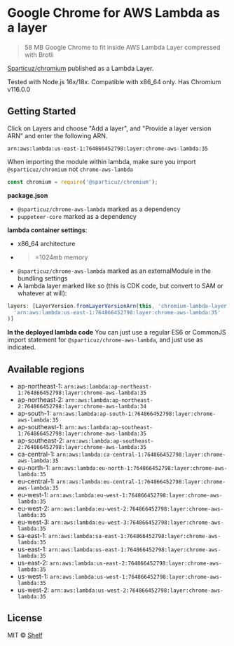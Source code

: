 # Google Chrome for AWS Lambda as a layer

> 58 MB Google Chrome to fit inside AWS Lambda Layer compressed with Brotli

[Sparticuz/chromium](https://github.com/Sparticuz/chromium) published as a Lambda Layer.

Tested with Node.js 16x/18x. Compatible with x86_64 only. Has Chromium v116.0.0

## Getting Started

Click on Layers and choose "Add a layer", and "Provide a layer version
ARN" and enter the following ARN.

```
arn:aws:lambda:us-east-1:764866452798:layer:chrome-aws-lambda:35
```

When importing the module within lambda, make sure you import `@sparticuz/chromium` not `chrome-aws-lambda`

```js
const chromium = require('@sparticuz/chromium');
```

**package.json**

- `@sparticuz/chrome-aws-lambda` marked as a dependency
- `puppeteer-core` marked as a dependency

**lambda container settings**:

- x86_64 architecture
- > =1024mb memory
- `@sparticuz/chrome-aws-lambda` marked as an externalModule in the bundling settings
- A lambda layer marked like so (this is CDK code, but convert to SAM or whatever at will):

```ts
layers: [LayerVersion.fromLayerVersionArn(this, 'chromium-lambda-layer',
  'arn:aws:lambda:us-east-1:764866452798:layer:chrome-aws-lambda:35'
)]
```

**In the deployed lambda code**
You can just use a regular ES6 or CommonJS import statement for `@sparticuz/chrome-aws-lambda`, and just use as
indicated.

## Available regions

* ap-northeast-1: `arn:aws:lambda:ap-northeast-1:764866452798:layer:chrome-aws-lambda:35`
* ap-northeast-2: `arn:aws:lambda:ap-northeast-2:764866452798:layer:chrome-aws-lambda:34`
* ap-south-1: `arn:aws:lambda:ap-south-1:764866452798:layer:chrome-aws-lambda:35`
* ap-southeast-1: `arn:aws:lambda:ap-southeast-1:764866452798:layer:chrome-aws-lambda:35`
* ap-southeast-2: `arn:aws:lambda:ap-southeast-2:764866452798:layer:chrome-aws-lambda:35`
* ca-central-1: `arn:aws:lambda:ca-central-1:764866452798:layer:chrome-aws-lambda:35`
* eu-north-1: `arn:aws:lambda:eu-north-1:764866452798:layer:chrome-aws-lambda:35`
* eu-central-1: `arn:aws:lambda:eu-central-1:764866452798:layer:chrome-aws-lambda:35`
* eu-west-1: `arn:aws:lambda:eu-west-1:764866452798:layer:chrome-aws-lambda:35`
* eu-west-2: `arn:aws:lambda:eu-west-2:764866452798:layer:chrome-aws-lambda:35`
* eu-west-3: `arn:aws:lambda:eu-west-3:764866452798:layer:chrome-aws-lambda:35`
* sa-east-1: `arn:aws:lambda:sa-east-1:764866452798:layer:chrome-aws-lambda:35`
* us-east-1: `arn:aws:lambda:us-east-1:764866452798:layer:chrome-aws-lambda:35`
* us-east-2: `arn:aws:lambda:us-east-2:764866452798:layer:chrome-aws-lambda:35`
* us-west-1: `arn:aws:lambda:us-west-1:764866452798:layer:chrome-aws-lambda:35`
* us-west-2: `arn:aws:lambda:us-west-2:764866452798:layer:chrome-aws-lambda:35`

## License

MIT © [Shelf](https://shelf.io)
